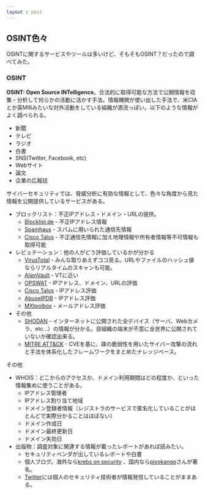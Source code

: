 ```yaml
---
layout : post
---
```

## OSINT色々
OSINTに関するサービスやツールは多いけど、そもそもOSINT？だったので調べてみた。

### OSINT
**OSINT: Open Source INTelligence**。合法的に取得可能な方法で公開情報を収集・分析して何らかの活動に活かす手法。情報機関が使い出した手法で、米CIAとか英MI6みたいな対外活動をしている組織が源流っぽい。以下のような情報がよく調べられる。
 - 新聞
 - テレビ
 - ラジオ 
 - 白書
 - SNS(Twitter, Facebook, etc)
 - Webサイト
 - 論文
 - 企業の広報誌

サイバーセキュリティでは、脅威分析に有効な情報として、色々な角度から見た情報を公開提供しているサービスがある。
- ブロックリスト：不正IPアドレス・ドメイン・URLの提供。
    - [Blocklist.de](https://www.blocklist.de/) - 不正IPアドレス情報
    - [Spamhaus](https://www.spamhaus.org/) - スパムに用いられた通信先情報
    - [Cisco Talos](https://talosintelligence.com/reputation_center/) - 不正通信先情報に加え地理情報や所有者情報等不可情報も取得可能
- レピュテーション：他の人がどう評価しているかが分かる
    - [VirusTotal](https://virustotal.com/) - みんな取りあえずココ見る。URLやファイルのハッシュ値ならリアルタイムのスキャンも可能。
    - [AlienVault](https://otx.alienvault.com/) - VTに近い
    - [OPSWAT](https://metadefender.opswat.com/) - IPアドレス、ドメイン、URLの評価
    - [Cisco Talos](https://talosintelligence.com/) - IPアドレス評価
    - [AbuseIPDB](https://www.abuseipdb.com/) - IPアドレス評価
    - [MXtoolbox](https://mxtoolbox.com/) - メールアドレス評価
- その他
    - [SHODAN](https://www.shodan.io/) - インターネットに公開された全デバイス（サーバ、Webカメラ、etc...）の情報が分かる。自組織の端末が不意に全世界に公開されていないか確認出来る。
    - [MITRE ATT&CK](https://attack.mitre.org/) - CVEを基に、疎の脆弱性を用いたサイバー攻撃の流れと手法を体系化したフレームワークをまとめたナレッジベース。

その他
 - WHOIS：どこからのアクセスか、ドメイン利用期間はどの程度か、といった情報集めに使うことがある。
    - IPアドレス管理者
    - IPアドレス割り当て地域
    - ドメイン登録者情報（レジストラのサービスで匿名化していることがほとんどで実際分かることはほぼない）
    - ドメイン作成日
    - ドメイン最終更新日
    - ドメイン失効日
 - 出版物：調査対象に関連する情報が載ったレポートがあれば読みたい。
    - セキュリティベンダが出しているレポートや白書
    - 個人ブログ。海外なら[krebs on security](https://krebsonsecurity.com/) 、国内なら[piyokango](https://piyolog.hatenadiary.jp/)さんが著名。
    - [Twitter](https://twitter.com)には個人のセキュリティ技術者が情報発信していることがままある。
